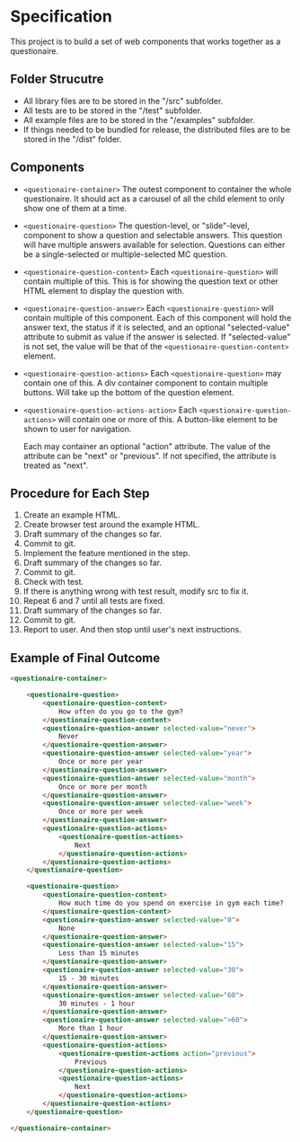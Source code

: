 # Specification

This project is to build a set of web components that works together as a questionaire.


## Folder Strucutre

- All library files are to be stored in the "/src" subfolder.
- All tests are to be stored in the "/test" subfolder.
- All example files are to be stored in the "/examples" subfolder.
- If things needed to be bundled for release, the distributed files are to be stored in the "/dist" folder.


## Components

* `<questionaire-container>`
  The outest component to container the whole questionaire. It should act as a carousel of all the child element to only show one of them at a time.

* `<questionaire-question>`
  The question-level, or "slide"-level, component to show a question and selectable answers. This question will have multiple answers available for selection. Questions can either be a single-selected or multiple-selected MC question.

* `<questionaire-question-content>`
  Each `<questionaire-question>` will contain multiple of this. This is for showing the question text or other HTML element to display the question with.

* `<questionaire-question-answer>`
  Each `<questionaire-question>` will contain multiple of this component. Each of this component will hold the answer text, the status if it is selected, and an optional "selected-value" attribute to submit as value if the answer is selected. If "selected-value" is not set, the value will be that of the `<questionaire-question-content>` element.

* `<questionaire-question-actions>`
  Each `<questionaire-question>` may contain one of this. A div container component to contain multiple buttons. Will take up the bottom of the question element.

* `<questionaire-question-actions-action>`
  Each `<questionaire-question-actions>` will contain one or more of this. A button-like element to be shown to user for navigation.
  
  Each may container an optional "action" attribute. The value of the attribute can be "next" or "previous". If not specified, the attribute is treated as "next".


## Procedure for Each Step

1. Create an example HTML.
2. Create browser test around the example HTML.
3. Draft summary of the changes so far.
4. Commit to git.
3. Implement the feature mentioned in the step.
4. Draft summary of the changes so far.
5. Commit to git.
6. Check with test.
7. If there is anything wrong with test result, modify src to fix it.
8. Repeat 6 and 7 until all tests are fixed.
9. Draft summary of the changes so far.
10. Commit to git.
11. Report to user. And then stop until user's next instructions.


## Example of Final Outcome

```html
<questionaire-container>

    <questionaire-question>
        <questionaire-question-content>
            How often do you go to the gym?
        </questionaire-question-content>
        <questionaire-question-answer selected-value="never">
            Never
        </questionaire-question-answer>
        <questionaire-question-answer selected-value="year">
            Once or more per year
        </questionaire-question-answer>
        <questionaire-question-answer selected-value="month">
            Once or more per month
        </questionaire-question-answer>
        <questionaire-question-answer selected-value="week">
            Once or more per week
        </questionaire-question-answer>
        <questionaire-question-actions>
            <questionaire-question-actions>
                Next
            </questionaire-question-actions>
        </questionaire-question-actions>
    </questionaire-question>

    <questionaire-question>
        <questionaire-question-content>
            How much time do you spend on exercise in gym each time?
        </questionaire-question-content>
        <questionaire-question-answer selected-value="0">
            None
        </questionaire-question-answer>
        <questionaire-question-answer selected-value="15">
            Less than 15 minutes
        </questionaire-question-answer>
        <questionaire-question-answer selected-value="30">
            15 - 30 minutes
        </questionaire-question-answer>
        <questionaire-question-answer selected-value="60">
            30 minutes - 1 hour
        </questionaire-question-answer>
        <questionaire-question-answer selected-value=">60">
            More than 1 hour
        </questionaire-question-answer>
        <questionaire-question-actions>
            <questionaire-question-actions action="previous">
                Previous
            </questionaire-question-actions>
            <questionaire-question-actions>
                Next
            </questionaire-question-actions>
        </questionaire-question-actions>
    </questionaire-question>

</questionaire-container>
```
